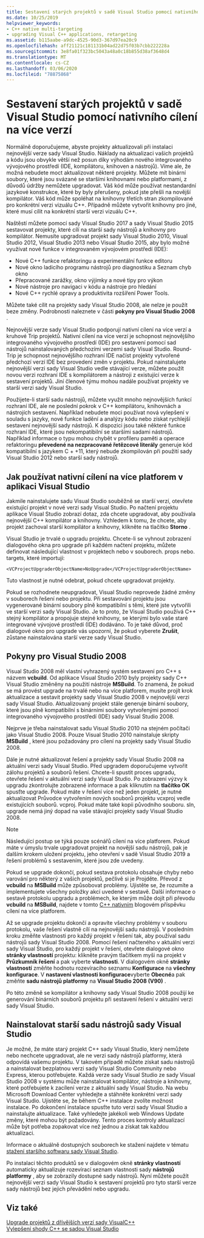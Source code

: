 ```yaml
---
title: Sestavení starých projektů v sadě Visual Studio pomocí nativního cílení na více verzí
ms.date: 10/25/2019
helpviewer_keywords:
- C++ native multi-targeting
- upgrading Visual C++ applications, retargeting
ms.assetid: b115aabe-a9dc-4525-90d3-367d97ea20c9
ms.openlocfilehash: aff21121c181131b04ad22d75f03b7cbb222228a
ms.sourcegitcommit: 3e8fa01f323bc5043a48a0c18b855d38af3648d4
ms.translationtype: MT
ms.contentlocale: cs-CZ
ms.lasthandoff: 03/06/2020
ms.locfileid: "78875868"
---
```

# <a name="use-native-multi-targeting-in-visual-studio-to-build-old-projects"></a>Sestavení starých projektů v sadě Visual Studio pomocí nativního cílení na více verzí

Normálně doporučujeme, abyste projekty aktualizovali při instalaci nejnovější verze sady Visual Studio. Náklady na aktualizaci vašich projektů a kódu jsou obvykle větší než posun díky výhodám nového integrovaného vývojového prostředí (IDE, kompilátoru, knihoven a nástrojů). Víme ale, že možná nebudete moct aktualizovat některé projekty. Můžete mít binární soubory, které jsou svázané se staršími knihovnami nebo platformami, z důvodů údržby nemůžete upgradovat. Váš kód může používat nestandardní jazykové konstrukce, které by byly přerušeny, pokud jste přešli na novější kompilátor. Váš kód může spoléhat na knihovny třetích stran zkompilované pro konkrétní verzi vizuálu C++. Případně můžete vytvořit knihovny pro jiné, které musí cílit na konkrétní starší verzi vizuálu C++.

Naštěstí můžete pomocí sady Visual Studio 2017 a sady Visual Studio 2015 sestavovat projekty, které cílí na starší sady nástrojů a knihovny pro kompilátor. Nemusíte upgradovat projekt sady Visual Studio 2010, Visual Studio 2012, Visual Studio 2013 nebo Visual Studio 2015, aby bylo možné využívat nové funkce v integrovaném vývojovém prostředí (IDE):

  - Nové C++ funkce refaktoringu a experimentální funkce editoru
  - Nové okno ladicího programu nástrojů pro diagnostiku a Seznam chyb okno
  - Přepracované zarážky, okno výjimky a nové tipy pro výkon
  - Nové nástroje pro navigaci v kódu a nástroje pro hledání
  - Nové C++ rychlé opravy a produktivita rozšíření Power Tools.

Můžete také cílit na projekty sady Visual Studio 2008, ale nelze je použít beze změny. Podrobnosti naleznete v části **pokyny pro Visual Studio 2008** .

Nejnovější verze sady Visual Studio podporují nativní cílení na více verzí a kruhové Trip projektů. Nativní cílení na více verzí je schopnost nejnovějšího integrovaného vývojového prostředí (IDE) pro sestavení pomocí sad nástrojů nainstalovaných předchozími verzemi sady Visual Studio. Round-Trip je schopnost nejnovějšího rozhraní IDE načíst projekty vytvořené předchozí verzí IDE bez provedení změn v projektu. Pokud nainstalujete nejnovější verzi sady Visual Studio vedle stávající verze, můžete použít novou verzi rozhraní IDE s kompilátorem a nástroji z existující verze k sestavení projektů. Jiní členové týmu mohou nadále používat projekty ve starší verzi sady Visual Studio.

Použijete-li starší sadu nástrojů, můžete využít mnoho nejnovějších funkcí rozhraní IDE, ale ne poslední pokrok v C++ kompilátoru, knihovnách a nástrojích sestavení. Například nebudete moci používat nová vylepšení v souladu s jazyky, nové funkce ladění a analýzy kódu nebo získat rychlejší sestavení nejnovější sady nástrojů. K dispozici jsou také některé funkce rozhraní IDE, které jsou nekompatibilní se staršími sadami nástrojů. Například informace o typu mohou chybět v profileru paměti a operace refaktoringu **převedené na nezpracované řetězcové literály** generuje kód kompatibilní s jazykem C + +11, který nebude zkompilován při použití sady Visual Studio 2012 nebo starší sady nástrojů.

## <a name="how-to-use-native-multi-targeting-in-visual-studio"></a>Jak používat nativní cílení na více platforem v aplikaci Visual Studio

Jakmile nainstalujete sadu Visual Studio souběžně se starší verzí, otevřete existující projekt v nové verzi sady Visual Studio. Po načtení projektu aplikace Visual Studio zobrazí dotaz, zda chcete upgradovat, aby používala nejnovější C++ kompilátor a knihovny. Vzhledem k tomu, že chcete, aby projekt zachoval starší kompilátor a knihovny, klikněte na tlačítko **Storno** .

Visual Studio je trvalé o upgradu projektu. Chcete-li se vyhnout zobrazení dialogového okna pro upgrade při každém načtení projektu, můžete definovat následující vlastnost v projektech nebo v souborech. props nebo. targets, které importují:

`<VCProjectUpgraderObjectName>NoUpgrade</VCProjectUpgraderObjectName>`

Tuto vlastnost je nutné odebrat, pokud chcete upgradovat projekty.

Pokud se rozhodnete neupgradovat, Visual Studio neprovede žádné změny v souborech řešení nebo projektu. Při sestavování projektu jsou vygenerované binární soubory plně kompatibilní s těmi, které jste vytvořili ve starší verzi sady Visual Studio. Je to proto, že Visual Studio používá C++ stejný kompilátor a propojuje stejné knihovny, se kterými bylo vaše staré integrované vývojové prostředí (IDE) dodáváno. To je také důvod, proč dialogové okno pro upgrade vás upozorní, že pokud vyberete **Zrušit**, zůstane nainstalována starší verze sady Visual Studio.

## <a name="instructions-for-visual-studio-2008"></a>Pokyny pro Visual Studio 2008

Visual Studio 2008 měl vlastní vyhrazený systém sestavení pro C++ s názvem **vcbuild**. Od aplikace Visual Studio 2010 byly projekty sady C++ Visual Studio změněny na použití nástroje **MSBuild**. To znamená, že pokud se má provést upgrade na trvalé nebo na více platforem, musíte projít krok aktualizace a sestavit projekty sady Visual Studio 2008 v nejnovější verzi sady Visual Studio. Aktualizovaný projekt stále generuje binární soubory, které jsou plně kompatibilní s binárními soubory vytvořenými pomocí integrovaného vývojového prostředí (IDE) sady Visual Studio 2008.

Nejprve je třeba nainstalovat sadu Visual Studio 2010 na stejném počítači jako Visual Studio 2008. Pouze Visual Studio 2010 nainstaluje skripty **MSBuild** , které jsou požadovány pro cílení na projekty sady Visual Studio 2008.

Dále je nutné aktualizovat řešení a projekty sady Visual Studio 2008 na aktuální verzi sady Visual Studio. Před upgradem doporučujeme vytvořit zálohu projektů a souborů řešení. Chcete-li spustit proces upgradu, otevřete řešení v aktuální verzi sady Visual Studio. Po zobrazení výzvy k upgradu zkontrolujte zobrazené informace a pak kliknutím na **tlačítko OK** spusťte upgrade. Pokud máte v řešení více než jeden projekt, je nutné aktualizovat Průvodce vytvořením nových souborů projektu vcxproj vedle existujících souborů. vcproj. Pokud máte také kopii původního souboru. sln, upgrade nemá jiný dopad na vaše stávající projekty sady Visual Studio 2008.

> [!NOTE]
> Následující postup se týká pouze scénářů cílení na více platforem. Pokud máte v úmyslu trvale upgradovat projekt na novější sadu nástrojů, pak je dalším krokem uložení projektu, jeho otevření v sadě Visual Studio 2019 a řešení problémů s sestavením, které jsou zde uvedeny.

Pokud se upgrade dokončí, pokud sestava protokolu obsahuje chyby nebo varování pro některý z vašich projektů, pečlivě si je Projděte. Převod z **vcbuild** na **MSBuild** může způsobovat problémy. Ujistěte se, že rozumíte a implementujete všechny položky akcí uvedené v sestavě. Další informace o sestavě protokolu upgradu a problémech, ke kterým může dojít při převodu **vcbuild** na **MSBuild**, najdete v tomto [ C++ nativním](https://blogs.msdn.microsoft.com/vcblog/2009/12/08/c-native-multi-targeting/) blogovém příspěvku cílení na více platforem.

Až se upgrade projektu dokončí a opravíte všechny problémy v souboru protokolu, vaše řešení vlastně cílí na nejnovější sadu nástrojů. V posledním kroku změňte vlastnosti pro každý projekt v řešení tak, aby používal sadu nástrojů sady Visual Studio 2008. Pomocí řešení načteného v aktuální verzi sady Visual Studio, pro každý projekt v řešení, otevřete dialogové okno **stránky vlastností** projektu: klikněte pravým tlačítkem myši na projekt v **Průzkumník řešení** a pak vyberte **vlastnosti**. V dialogovém okně **stránky vlastností** změňte hodnotu rozevíracího seznamu **Konfigurace** na **všechny konfigurace**. V **nastavení vlastnosti konfigurace**vyberte **Obecné**a pak změňte **sadu nástrojů platformy** na **Visual Studio 2008 (V90)** .

Po této změně se kompilátor a knihovny sady Visual Studio 2008 použijí ke generování binárních souborů projektu při sestavení řešení v aktuální verzi sady Visual Studio.

## <a name="install-an-older-visual-studio-toolset"></a>Nainstalovat starší sadu nástrojů sady Visual Studio

Je možné, že máte starý projekt C++ sady Visual Studio, který nemůžete nebo nechcete upgradovat, ale ne verzi sady nástrojů platformy, která odpovídá vašemu projektu. V takovém případě můžete získat sadu nástrojů a nainstalovat bezplatnou verzi sady Visual Studio Community nebo Express, kterou potřebujete. Každá verze sady Visual Studio ze sady Visual Studio 2008 v systému může nainstalovat kompilátor, nástroje a knihovny, které potřebujete k zacílení verze z aktuální sady Visual Studio. Na webu Microsoft Download Center vyhledejte a stáhněte konkrétní verzi sady Visual Studio. Ujistěte se, že během C++ instalace zvolíte možnost instalace. Po dokončení instalace spusťte tuto verzi sady Visual Studio a nainstalujte aktualizace. Také vyhledejte jakékoli web Windows Update změny, které mohou být požadovány. Tento proces kontroly aktualizací může být potřeba zopakovat více než jednou a získat tak každou aktualizaci.

Informace o aktuálně dostupných souborech ke stažení najdete v tématu [stažení staršího softwaru sady Visual Studio](https://visualstudio.microsoft.com/vs/older-downloads/).

Po instalaci těchto produktů se v dialogovém okně **stránky vlastností** automaticky aktualizuje rozevírací seznam vlastnosti sady **nástrojů platformy** , aby se zobrazily dostupné sady nástrojů. Nyní můžete použít nejnovější verzi sady Visual Studio k sestavení projektů pro tyto starší verze sady nástrojů bez jejich převádění nebo upgradu.

## <a name="see-also"></a>Viz také

[Upgrade projektů z dřívějších verzí sady VisualC++](upgrading-projects-from-earlier-versions-of-visual-cpp.md)<br/>
[Vylepšení shody C++ se sadou Visual Studio](../overview/cpp-conformance-improvements.md)
